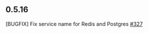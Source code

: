 ## 0.5.16

\[BUGFIX\] Fix service name for Redis and Postgres [#327](https://github.com/WeblateOrg/helm/issues/327)
